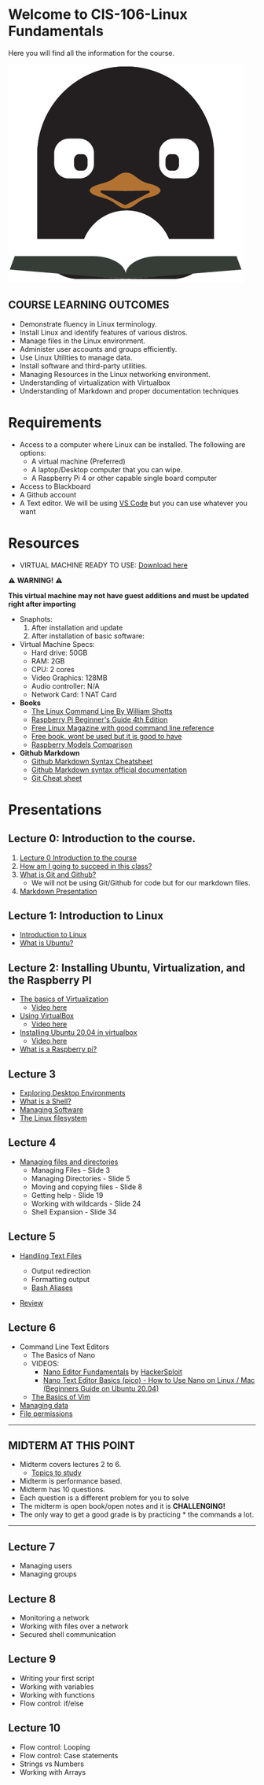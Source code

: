 # Welcome to CIS-106-Linux Fundamentals
Here you will find all the information for the course.

![logo](img/../imgs/lwlogosmall.png)

## COURSE LEARNING OUTCOMES 
* Demonstrate fluency in Linux terminology.
* Install Linux and identify features of various distros.
* Manage files in the Linux environment.
* Administer user accounts and groups efficiently.
* Use Linux Utilities to manage data.
* Install software and third-party utilities.
* Managing Resources in the Linux networking environment.
* Understanding of virtualization with Virtualbox
* Understanding of Markdown and proper documentation techniques

# Requirements

* Access to a computer where Linux can be installed. The following are options:
  * A virtual machine (Preferred)
  * A laptop/Desktop computer that you can wipe.
  * A Raspberry Pi 4 or other capable single board computer
* Access to Blackboard
* A Github account
* A Text editor. We will be using [VS Code](https://code.visualstudio.com/) but you can use whatever you want


# Resources

* VIRTUAL MACHINE READY TO USE: [Download here](https://mega.nz/file/GVZRzaKR#AwSoUVgodyMLi08lu2sqCENRGoxfTGvbA4e8MS91oLU)

:warning: **WARNING!** :warning:

 **This virtual machine may not have guest additions and must be updated right after importing** 

  * Snaphots:
    1. After installation and update
    2. After installation of basic software:
  * Virtual Machine Specs:
    * Hard drive: 50GB
    * RAM: 2GB
    * CPU: 2 cores
    * Video Graphics: 128MB
    * Audio controller: N/A
    * Network Card: 1 NAT Card
* **Books** 
  * [The Linux Command Line By William Shotts](https://bit.ly/34Og1Bp)
  * [Raspberry Pi Beginner's Guide 4th Edition](http://bit.ly/34QaA4O) 
  * [Free Linux Magazine with good command line reference](https://bit.ly/2LY0JTW)
  * [Free book. wont be used but it is good to have](http://www.it-docs.net/ddata/900.pdf)
  * [Raspberry Models Comparison](http://bit.ly/3qrkjHb)
* **Github Markdown**
  * [Github Markdown Syntax Cheatsheet](https://bit.ly/3p3WLIp)
  * [Github Markdown syntax official documentation](http://bit.ly/3pvKZpE) 
  * [Git Cheat sheet](https://www.atlassian.com/git/tutorials/atlassian-git-cheatsheet)
 
# Presentations
## Lecture 0: Introduction to the course. 
  1. [Lecture 0 Introduction to the course](http://bit.ly/39D3x1d)
  2. [How am I going to succeed in this class?](http://bit.ly/3pqo3bw)
  3. [What is Git and Github?](https://www.youtube.com/watch?v=wpISo9TNjfU)
     * We will not be using Git/Github for code but for our markdown files.
  4. [Markdown Presentation](http://bit.ly/2KJyqbV)
  

## Lecture 1: Introduction to Linux
   * [Introduction to Linux](http://bit.ly/3hmdLX6)
   * [What is Ubuntu?](http://bit.ly/2JrgKkA)


## Lecture 2: Installing Ubuntu, Virtualization, and the Raspberry PI
* [The basics of Virtualization](http://bit.ly/2KIAlNA)
  * [Video here](https://youtu.be/_HnwxnvS-8w)
* [Using VirtualBox](http://bit.ly/3hk03nI)
  * [Video here](https://youtu.be/cMRqcbx8JTs)
* [Installing Ubuntu 20.04 in virtualbox](http://bit.ly/2WR4i0o)
  * [Video here](https://youtu.be/2MEN_IX8gJ8)
* [What is a Raspberry pi?](http://bit.ly/3nXAP0P)

## Lecture 3
* [Exploring Desktop Environments](https://bit.ly/3u1QcsC)
* [What is a Shell?](https://bit.ly/3jS8fNa)
* [Managing Software](https://youtu.be/_PoTDzMfi0o)
* [The Linux filesystem](https://bit.ly/3alPqPm)

## Lecture 4
* [Managing files and directories](https://rapurl.live/jya)
  * Managing Files - Slide 3
  * Managing Directories - Slide 5 
  * Moving and copying files - Slide 8
  * Getting help - Slide 19
  * Working with wildcards - Slide 24
  * Shell Expansion - Slide 34

## Lecture 5
* [Handling Text Files](https://rapurl.live/nsd)
  * Output redirection
  * Formatting output
  * [Bash Aliases](https://youtu.be/iB3_wwlfMEQ)

* [Review](https://youtu.be/lOsNLdm7OWY)

## Lecture 6
* Command Line Text Editors
  * The Basics of Nano
   * VIDEOS:
      * [Nano Editor Fundamentals](https://www.youtube.com/watch?v=gyKiDczLIZ4) by [HackerSploit](https://www.youtube.com/channel/UC0ZTPkdxlAKf-V33tqXwi3Q)
      * [Nano Text Editor Basics (pico) - How to Use Nano on Linux / Mac (Beginners Guide on Ubuntu 20.04)](https://www.youtube.com/watch?v=Jf0ZJZJ8jlI)
  * [The Basics of Vim](https://rapurl.live/5mi)
* [Managing data](https://docs.google.com/presentation/d/e/2PACX-1vSNDKSBCDak77Kyvee9ONij9ezZ82mCZsXVNMLLQbpD7tQj5KG7fygET45LwKqwx6YsDGlww5S9jarW/pub?start=false&loop=false&delayms=3000)
* [File permissions](https://rapurl.live/ger)

---
## MIDTERM AT THIS POINT
* Midterm covers lectures 2 to 6.
  * [Topics to study](./docs/topics.md)
* Midterm is performance based.
* Midterm has 10 questions.
* Each question is a different problem for you to solve
* The midterm is open book/open notes and it is **CHALLENGING!**
* The only way to get a good grade is by practicing * the commands a lot.
---
## Lecture 7
* Managing users
* Managing groups
## Lecture 8
* Monitoring a network
* Working with files over a network
* Secured shell communication
## Lecture 9
* Writing your first script
* Working with variables
* Working with functions
* Flow control: if/else

## Lecture 10
* Flow control: Looping
* Flow control: Case statements
* Strings vs Numbers
* Working with Arrays

